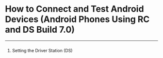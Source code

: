 # How to Connect and Test Android Devices (Android Phones Using RC and DS Build 7.0)
-------
### 
1. Setting the Driver Station (DS) 

